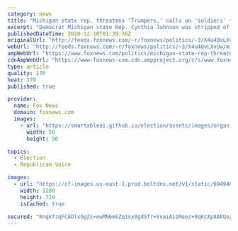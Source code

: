 ```yaml
---
category: news
title: "Michigan state rep. threatens 'Trumpers,' calls on 'soldiers' to 'make them pay'"
excerpt: "Democrat Michigan state Rep. Cynthia Johnson was stripped of her committee seats by senior GOP state officials after she released a video on Facebook Tuesday, as a warning to Trump supporters who had left her threatening messages."
publishedDateTime: 2020-12-10T01:39:36Z
originalUrl: "http://feeds.foxnews.com/~r/foxnews/politics/~3/X4u40vLXvUw/michigan-state-rep-threatens-trumpers-calls-on-soldiers-to-make-them-pay"
webUrl: "http://feeds.foxnews.com/~r/foxnews/politics/~3/X4u40vLXvUw/michigan-state-rep-threatens-trumpers-calls-on-soldiers-to-make-them-pay"
ampWebUrl: "https://www.foxnews.com/politics/michigan-state-rep-threatens-trumpers-calls-on-soldiers-to-make-them-pay.amp"
cdnAmpWebUrl: "https://www-foxnews-com.cdn.ampproject.org/c/s/www.foxnews.com/politics/michigan-state-rep-threatens-trumpers-calls-on-soldiers-to-make-them-pay.amp"
type: article
quality: 170
heat: 170
published: true

provider:
  name: Fox News
  domain: foxnews.com
  images:
    - url: "https://smartableai.github.io/election/assets/images/organizations/foxnews.com-50x50.jpg"
      width: 50
      height: 50

topics:
  - Election
  - Republican Voice

images:
  - url: "https://cf-images.us-east-1.prod.boltdns.net/v1/static/694940094001/d949b97e-0bd4-4ac9-a84a-f695a9768fe3/6ac99de3-ed39-49ea-93fa-03e61ba34473/1280x720/match/image.jpg"
    width: 1280
    height: 720
    isCached: true

secured: "KnqkfzqFCAOlxOgZs+ewMN6m6Zq1sx8gdSfr+VvaiAiiMeez+8qKcXpAAKUo2Z3BL0aCOH/Nzh/lLDTat7w4TJKVamcUJ5duG0Fko1+gLTx+GHWshQKBjXGBhgwqhQ8I7yoIYJvh7Bo9ezxlzD+c2oAl2WfaP9wDtiWNrKpmEeolkSmJ4ohknP6GfLPtxupmaLvwPBhIyVtBphf1klfxawW4wYhq8VmPBIeUEm4Gtbmrs9/8WyxH/J/Ee+GQrhFfEuyxmFFukbjPLwHrqcPSeWsgZGNMOZQnQ2GwIbId+vuMIH7XHGKI/tVbe+D6U09+crRDE572AMYbpaMBelC43z+S9rAxoDNZkXBID29J4Z4=;nlIs2k2SzuYiAZaSBKiKmw=="
---
```


